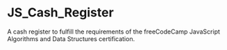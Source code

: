 # JS_Cash_Register
A cash register to fulfill the requirements of the freeCodeCamp JavaScript Algorithms and Data Structures certification.
